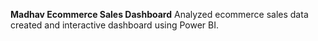 **Madhav Ecommerce Sales Dashboard**
Analyzed ecommerce sales data created and interactive dashboard using Power BI.

